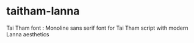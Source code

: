 # taitham-lanna
Tai Tham font : Monoline sans serif font for Tai Tham script with modern Lanna aesthetics
